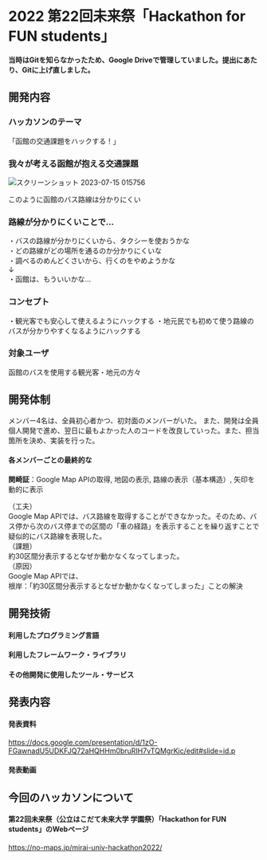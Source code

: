 # 2022 第22回未来祭「Hackathon for FUN students」
**当時はGitを知らなかったため、Google Driveで管理していました。提出にあたり、Gitに上げ直しました。**
## 開発内容
### ハッカソンのテーマ
「函館の交通課題をハックする！」
### 我々が考える函館が抱える交通課題
![スクリーンショット 2023-07-15 015756](https://github.com/AkashiSekizaki/2022_Mirai-Festival-Hackathon/assets/114814433/49d80488-c88c-442d-8cbe-cc9b36caed92)
<div>このように函館のバス路線は分かりにくい</div>

### 路線が分かりにくいことで...
<div>・バスの路線が分かりにくいから、タクシーを使おうかな</div>
<div>・どの路線がどの場所を通るのか分かりにくいな</div>
<div>・調べるのめんどくさいから、行くのをやめようかな</div>
<div>↓</div>
<div>・函館は、もういいかな…</div>

### コンセプト
・観光客でも安心して使えるようにハックする
・地元民でも初めて使う路線のバスが分かりやすくなるようにハックする
### 対象ユーザ
函館のバスを使用する観光客・地元の方々

## 開発体制
メンバー4名は、全員初心者かつ、初対面のメンバーがいた。
また、開発は全員個人開発で進め、翌日に最もよかった人のコードを改良していった。また、担当箇所を決め、実装を行った。
#### 各メンバーごとの最終的な
**関崎証**：Google Map APIの取得, 地図の表示, 路線の表示（基本構造）, 矢印を動的に表示
<div>（工夫）</div>
Google Map APIでは、バス路線を取得することができなかった。そのため、バス停から次のバス停までの区間の「車の経路」を表示することを繰り返すことで疑似的にバス路線を表現した。
<div>（課題）</div>
約30区間分表示するとなぜか動かなくなってしまった。
<div>（原因）</div>
Google Map APIでは、
<div>
根岸：「約30区間分表示するとなぜか動かなくなってしまった」ことの解決
</div>



## 開発技術

#### 利用したプログラミング言語

#### 利用したフレームワーク・ライブラリ


#### その他開発に使用したツール・サービス

## 発表内容
#### 発表資料
https://docs.google.com/presentation/d/1zO-FGawnadU5UDKFJQ72aHQHHm0bruRIH7vTQMgrKjc/edit#slide=id.p
#### 発表動画

## 今回のハッカソンについて
#### 第22回未来祭（公立はこだて未来大学 学園祭）「Hackathon for FUN students」のWebページ
https://no-maps.jp/mirai-univ-hackathon2022/ 


